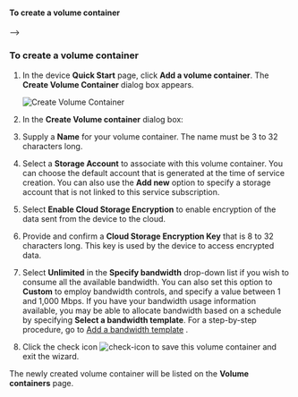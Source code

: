<!-- deleted by customization
<!--author=SharS last changed: 9/17/15-->

#### To create a volume container
-->
<!-- keep by customization: begin -->
<properties 
   pageTitle="Create a volume container"
   description="Describes how to create a volume container on a StorSimple device."
   services="storsimple"
   documentationCenter="NA"
   authors="SharS"
   manager="adinah"
   editor="tysonn" />
<tags
	ms.service="storsimple"
	ms.date="04/01/2015"
	wacn.date=""/>

### To create a volume container
<!-- keep by customization: end -->

1. In the device **Quick Start** page, click **Add a volume container**. The **Create Volume Container** dialog box appears.

    ![Create Volume Container](./media/storsimple-create-volume-container/HCS_CreateVolumeContainerM-include.png)

2. In the **Create Volume container** dialog box:
  1. Supply a **Name** for your volume container. The name must be 3 to 32 characters long.
  2. Select a **Storage Account** to associate with this volume container. You can choose the default account that is generated at the time of service creation. You can also use the **Add new** option to specify a storage account that is not linked to this service subscription.
  3. Select **Enable Cloud Storage Encryption** to enable encryption of the data sent from the device to the cloud.
  4. Provide and confirm a **Cloud Storage Encryption Key** that is 8 to 32 characters long. This key is used by the device to access encrypted data.
  5. Select **Unlimited** in the **Specify bandwidth** drop-down list if you wish to consume all the available bandwidth. You can also set this option to **Custom** to employ bandwidth controls, and specify a value between 1 and 1,000 Mbps. 
  If you have your bandwidth usage information available, you may be able to allocate bandwidth based on a schedule by specifying **Select a bandwidth template**. For a step-by-step procedure, go to [Add a bandwidth <!-- deleted by customization template](/documentation/articles/storsimple-manage-bandwidth-templates#add-a-bandwidth-template) --><!-- keep by customization: begin --> template](https://msdn.microsoft.com/zh-cn/library/dn757746.aspx#addBT) <!-- keep by customization: end -->.
  6. Click the check icon ![check-icon](./media/storsimple-create-volume-container/HCS_CheckIcon-include.png) to save this volume container and exit the wizard. 

  The newly created volume container will be listed on the **Volume containers** page.

<!-- deleted by customization
![Video available](./media/storsimple-create-volume-container/Video_icon.png) **Video available**

To watch a video that demonstrates how to create a volume container in your StorSimple solution, click [here](http://azure.microsoft.com/documentation/videos/create-a-volume-container-in-your-storsimple-solution/).
-->
